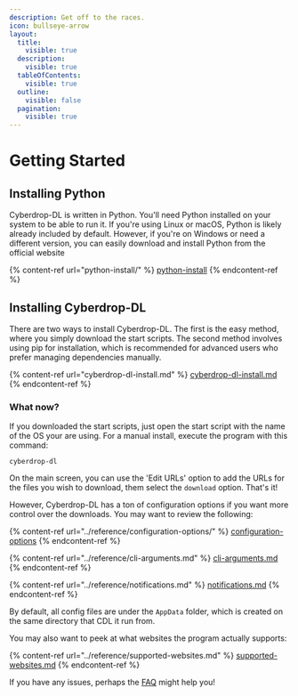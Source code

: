 ```yaml
---
description: Get off to the races.
icon: bullseye-arrow
layout:
  title:
    visible: true
  description:
    visible: true
  tableOfContents:
    visible: true
  outline:
    visible: false
  pagination:
    visible: true
---
```


# Getting Started

## Installing Python

Cyberdrop-DL is written in Python. You'll need Python installed on your system to be able to run it. If you're using Linux or macOS, Python is likely already included by default. However, if you're on Windows or need a different version, you can easily download and install Python from the official website

{% content-ref url="python-install/" %}
[python-install](python-install/)
{% endcontent-ref %}

## Installing Cyberdrop-DL <a href="#installing-cyberdrop-dl" id="installing-cyberdrop-dl"></a>

There are two ways to install Cyberdrop-DL. The first is the easy method, where you simply download the start scripts. The second method involves using pip for installation, which is recommended for advanced users who prefer managing dependencies manually.

{% content-ref url="cyberdrop-dl-install.md" %}
[cyberdrop-dl-install.md](cyberdrop-dl-install.md)
{% endcontent-ref %}

### What now? <a href="#what-now" id="what-now"></a>

If you downloaded the start scripts, just open the start script with the name of the OS your are using. For a manual install, execute the program with this command:

```shell
cyberdrop-dl
```

On the main screen, you can use the 'Edit URLs' option to add the URLs for the files you wish to download, them select the `download` option. That's it!

However, Cyberdrop-DL has a ton of configuration options if you want more control over the downloads. You may want to review the following:

{% content-ref url="../reference/configuration-options/" %}
[configuration-options](../reference/configuration-options/)
{% endcontent-ref %}

{% content-ref url="../reference/cli-arguments.md" %}
[cli-arguments.md](../reference/cli-arguments.md)
{% endcontent-ref %}

{% content-ref url="../reference/notifications.md" %}
[notifications.md](../reference/notifications.md)
{% endcontent-ref %}

By default, all config files are under the `AppData` folder, which is created on the same directory that CDL it run from.

You may also want to peek at what websites the program actually supports:

{% content-ref url="../reference/supported-websites.md" %}
[supported-websites.md](../reference/supported-websites.md)
{% endcontent-ref %}

If you have any issues, perhaps the [FAQ](../frequently-asked-questions.md) might help you!

